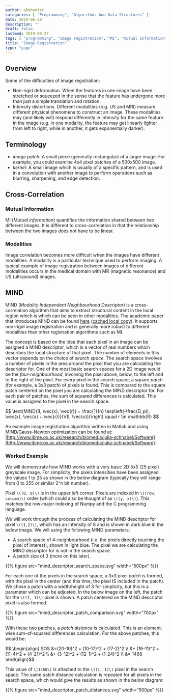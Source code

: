 ```yaml
---
author: gbmhunter
categories: [ "Programming", "Algorithms And Data Structures" ]
date: 2019-06-20
description: ""
draft: false
lastmod: 2019-06-27
tags: [ "programming", "image registration", "MI", "mutual information", "MIND", "modality independent neighbourhood descriptor", "modalities", "patch" ]
title: "Image Registration"
type: "page"
---
```


## Overview

Some of the difficulties of image registration:

* Non-rigid deformation. When the features in one image have been stretched or squeezed in the sense that the feature has undergone more than just a simple translation and rotation.
* Intensity distortions. Different modalities (e.g. US and MRI) measure different physical phenomena to construct an image. These modalities may (and likely will) respond differently in intensity for the same feature in the image (e.g. in one modality, the feature may get linearly lighter from left to right, while in another, it gets exponentially darker).

## Terminology

* _image patch_: A small piece (generally rectangular) of a larger image. For example, you could examine 4x4 pixel patches of a 500x500 image.
* _kernel_: A small image which is usually of a specific pattern, and is used in a convolution with another image to perform operations such as blurring, sharpening, and edge detection.

## Cross-Correlation

### Mutual Information

MI (_Mutual information_) quantifies the information shared between two different images. It is different to cross-correlation in that the relationship between the two images does not have to be linear.

### Modalities

Image correlation becomes more difficult when the images have different modalities. A modality is a particular technique used to perform imaging. A typical example of image registration between images of different moldalities occurs in the medical domain with MR (magnetic resonance) and US (ultrasound) images.

## MIND

MIND (_Modality Independent Neighbourhood Descriptor_) is a cross-correlation algorithm that aims to extract structural content in the local region which is which can be seen in other modalities. The academic paper that introduces MIND can be found [here](http://iplab.dmi.unict.it/miss14/MISS2014-ReadingGroup00-All-Paper.pdf) ([cached local copy](2012-01-16-mind-modality-independent-neighbourhood-descriptor-article.pdf)). It supports non-rigid image registration and is generally more robust to different modalities than other registration algorithms such as MI.

The concept is based on the idea that each pixel in an image can be assigned a MIND descriptor, which is a vector of real numbers which describes the local structure of that pixel. The number of elements in this vector depends on the choice of _search space_. The search space involves a number of pixels in the area around the pixel that you are calculating the descriptor for. One of the most basic search spaces for a 2D image would be the _four-neighbourhood_, involving the pixel above, below, to the left and to the right of the pixel. For every pixel in the search space, a square _patch_ (for example, a 3x3 patch) of pixels is found. This is compared to the square patch centered on the pixel you are calculating the MIND descriptor for. For each pair of patches, the sum of squared differences is calculated. This value is assigned to the pixel in the search space.

<p>$$ \text{MIND}(I, \vec{x}, \vec{r}) = \frac{1}{n} \exp\left(-\frac{D_p(I, \vec{x}, \vec{x} + \vec{r})}{V(I, \vec{x})}\right) \quad r \in \mathbb{R}  $$</p>

An example image registration algorithm written in Matlab and using MIND/Gauss-Newton optimization can be found at: [http://www.ibme.ox.ac.uk/research/biomedia/julia-schnabel/Software](http://www.ibme.ox.ac.uk/research/biomedia/julia-schnabel/Software).

### Worked Example

We will demonstrate how MIND works with a very basic 2D 5x5 (25 pixel) greyscale image. For simplicity, the pixels intensities have been assigned the values 1 to 25 as shown in the below diagram (typically they will range from 0 to 255 or similar 2^n bit number).

Pixel `\((0, 0)\)` is in the upper left corner. Pixels are indexed in `\((row, column)\)` order (which could also be thought of as `\((y, x)\)`). This matches the row-major indexing of Numpy and the C programming language.

We will work through the process of calculating the MIND descriptor for pixel `\((1,2)\)`, which has an intensity of 8 and is shown in dark blue in the below image. We will using the following MIND parameters:

* A search space of 4-neighbourhood (i.e. the pixels directly touching the pixel of interest), shown in light blue. The pixel we are calculating the MIND descriptor for is not in the search space.
* A patch size of 3 (more on this later).

{{% figure src="mind_descriptor_search_space.svg" width="500px" %}}

For each one of the pixels in the search space, a 3x3 pixel _patch_ is formed, with the pixel in the center (and this time, the pixel IS included in the patch). We chose a patch with a width/height of 3 for simplicity, but this is a parameter which can be adjusted. In the below image on the left, the patch for the `\((1, 1)\)` pixel is shown. A patch centered on the MIND descriptor pixel is also formed.

{{% figure src="mind_descriptor_patch_comparison.svg" width="700px" %}}

With these two patches, a _patch distance_ is calculated. This is an element-wise sum-of-squared differences calculation. For the above patches, this would be:

<p>$$ \begin{align} SOS &=(20-10)^2 + (10-17)^2 + (17-2)^2 \\ &+ (16-11)^2 + (11-4)^2 + (4-21)^2 \\ &+ (3-12)^2 + (12-1)^2 + (1-24)^2 \\ &= 1468 \end{align}$$</p>

This value of `\(1468\)` is attached to the `\((1, 1)\)` pixel in the search space. The same patch distance calculation is repeated for all pixels in the search space, which would give the results as shown in the below diagram:

{{% figure src="mind_descriptor_patch_distances.svg" width="500px" %}}